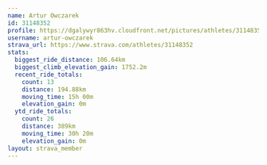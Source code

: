 ```yaml
---
name: Artur Owczarek
id: 31148352
profile: https://dgalywyr863hv.cloudfront.net/pictures/athletes/31148352/15906846/1/large.jpg
username: artur-owczarek
strava_url: https://www.strava.com/athletes/31148352
stats:
  biggest_ride_distance: 106.64km
  biggest_climb_elevation_gain: 1752.2m
  recent_ride_totals:
    count: 13
    distance: 194.88km
    moving_time: 15h 00m
    elevation_gain: 0m
  ytd_ride_totals:
    count: 26
    distance: 389km
    moving_time: 30h 20m
    elevation_gain: 0m
layout: strava_member
--- 
```


